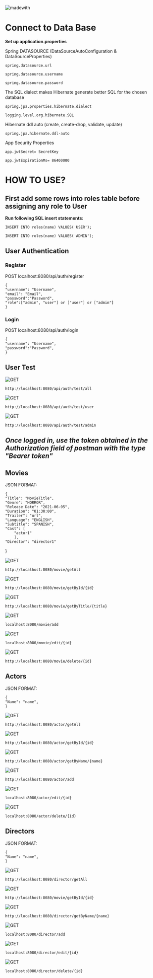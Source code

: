 ![madewith](https://img.shields.io/badge/made%20with-SpringBoot-green?logo=spring&style=for-the-badge)

# Connect to Data Base

**Set up application.properties**

Spring DATASOURCE (DataSourceAutoConfiguration & DataSourceProperties)

    spring.datasource.url
    
    spring.datasource.username
    
    spring.datasource.password

The SQL dialect makes Hibernate generate better SQL for the chosen database

    spring.jpa.properties.hibernate.dialect
    
    logging.level.org.hibernate.SQL

Hibernate ddl auto (create, create-drop, validate, update)

    spring.jpa.hibernate.ddl-auto

App Security Properties

    app.jwtSecret= SecretKey

    app.jwtExpirationMs= 86400000

# HOW TO USE?

## First add some rows into roles table before assigning any role to User

**Run following SQL insert statements:**

    INSERT INTO roles(name) VALUES('USER');

    INSERT INTO roles(name) VALUES('ADMIN');

## User Authentication

### Register

POST localhost:8080/api/auth/register

    {
    "username": "Username",
    "email": "Email",
    "password":"Password",
    "role":["admin", "user"] or ["user"] or ["admin"]
    }

### Login

POST localhost:8080/api/auth/login

    {
    "username": "Username",
    "password":"Password",
    }

## User Test

![GET](https://img.shields.io/badge/method-GET-%3CCOLOR%3E.svg)

    http://localhost:8080/api/auth/test/all

![GET](https://img.shields.io/badge/method-GET-%3CCOLOR%3E.svg)

    http://localhost:8080/api/auth/test/user

![GET](https://img.shields.io/badge/method-GET-%3CCOLOR%3E.svg)

    http://localhost:8080/api/auth/test/admin

## ***Once logged in, use the token obtained in the Authorization field of postman with the type "Bearer token"***

## Movies

JSON FORMAT:

    {
    "Title": "MovieTitle",
    "Genre": "HORROR",
    "Release Date": "2021-06-05",
    "Duration": "01:30:00",
    "Trailer": "url",
    "Language": "ENGLISH",
    "Subtitle": "SPANISH",
    "Cast": [
        "actor1"
        ],
    "Director": "director1"
}

![GET](https://img.shields.io/badge/method-GET-%3CCOLOR%3E.svg)

    http://localhost:8080/movie/getAll

![GET](https://img.shields.io/badge/method-GET-%3CCOLOR%3E.svg)

    http://localhost:8080/movie/getById/{id}

![GET](https://img.shields.io/badge/method-GET-%3CCOLOR%3E.svg)

    http://localhost:8080/movie/getByTitle/{title}

![GET](https://img.shields.io/badge/method-POST-yellow.svg)

    localhost:8080/movie/add

![GET](https://img.shields.io/badge/method-PUT-blueviolet.svg)

    localhost:8080/movie/edit/{id}

![GET](https://img.shields.io/badge/method-DELETE-red.svg)

    http://localhost:8080/movie/delete/{id}

## Actors

JSON FORMAT:

    {   
    "Name": "name",
    }

![GET](https://img.shields.io/badge/method-GET-%3CCOLOR%3E.svg) 

    http://localhost:8080/actor/getAll

![GET](https://img.shields.io/badge/method-GET-%3CCOLOR%3E.svg)

    http://localhost:8080/actor/getById/{id}

![GET](https://img.shields.io/badge/method-GET-%3CCOLOR%3E.svg)

    http://localhost:8080/actor/getByName/{name}

![GET](https://img.shields.io/badge/method-POST-yellow.svg)

    http://localhost:8080/actor/add

![GET](https://img.shields.io/badge/method-PUT-blueviolet.svg)

    localhost:8080/actor/edit/{id}

![GET](https://img.shields.io/badge/method-DELETE-red.svg)

    localhost:8080/actor/delete/{id}

## Directors

JSON FORMAT:

    {   
    "Name": "name",
    }

![GET](https://img.shields.io/badge/method-GET-%3CCOLOR%3E.svg) 

    http://localhost:8080/director/getAll

![GET](https://img.shields.io/badge/method-GET-%3CCOLOR%3E.svg)

    http://localhost:8080/movie/getById/{id}

![GET](https://img.shields.io/badge/method-GET-%3CCOLOR%3E.svg)

    http://localhost:8080/director/getByName/{name}

![GET](https://img.shields.io/badge/method-POST-yellow.svg)

    localhost:8080/director/add

![GET](https://img.shields.io/badge/method-PUT-blueviolet.svg)

    localhost:8080/director/edit/{id}

![GET](https://img.shields.io/badge/method-DELETE-red.svg)

    localhost:8080/director/delete/{id}
